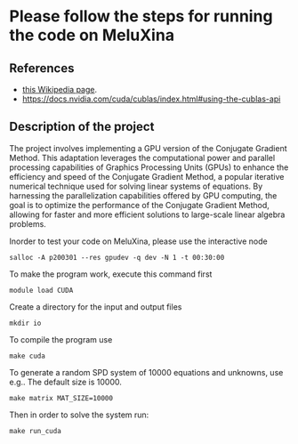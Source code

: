 # Please follow the steps for running the code on MeluXina

## References
 - [this Wikipedia page](https://en.wikipedia.org/wiki/Conjugate_gradient_method).
 - https://docs.nvidia.com/cuda/cublas/index.html#using-the-cublas-api

## Description of the project

The project involves implementing a GPU version of the Conjugate Gradient Method. This adaptation leverages the computational power and parallel processing capabilities of Graphics Processing Units (GPUs) to enhance the efficiency and speed of the Conjugate Gradient Method, a popular iterative numerical technique used for solving linear systems of equations. By harnessing the parallelization capabilities offered by GPU computing, the goal is to optimize the performance of the Conjugate Gradient Method, allowing for faster and more efficient solutions to large-scale linear algebra problems.

Inorder to test your code on MeluXina, please use the interactive node 
```
salloc -A p200301 --res gpudev -q dev -N 1 -t 00:30:00
```


To make the program work, execute this command first
```
module load CUDA
```

Create a directory for the input and output files
```
mkdir io
```

To compile the program use
```
make cuda
```

To generate a random SPD system of 10000 equations and unknowns, use e.g.. The default size is 10000.
```
make matrix MAT_SIZE=10000
```

Then in order to solve the system run:
```
make run_cuda
```
